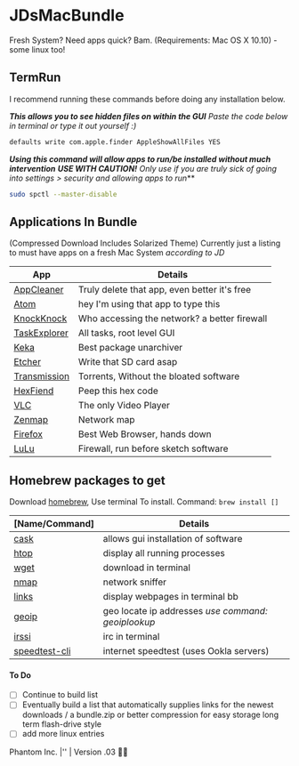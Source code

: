 # JDsMacBundle
Fresh System? Need apps quick? Bam.
(Requirements: Mac OS X 10.10) - some linux too!

## TermRun
I recommend running these commands before doing any installation below.

***This allows you to see hidden files on within the GUI***
*Paste the code below in terminal or type it out yourself :)*
```bash
defaults write com.apple.finder AppleShowAllFiles YES
```
***Using this command will allow apps to run/be installed without much intervention***
***USE WITH CAUTION!*** *Only use if you are truly sick of going into settings > security and allowing apps to run***
```bash
sudo spctl --master-disable
```

## Applications In Bundle
(Compressed Download Includes Solarized Theme)
Currently just a listing to must have apps on a fresh Mac System *according to JD*

 App | Details
 ---------------- | ----------------
| [AppCleaner](https://freemacsoft.net/appcleaner/) | Truly delete that app, even better it's free |
| [Atom](https://atom.io/) | hey I'm using that app to type this |
| [KnockKnock](https://objective-see.com/products/knockknock.html) | Who accessing the network? a better firewall |
| [TaskExplorer](https://objective-see.com/products/taskexplorer.html) | All tasks, root level GUI |
| [Keka](https://www.keka.io/en/) | Best package unarchiver |
| [Etcher](https://etcher.io/) | Write that SD card asap |
| [Transmission](https://transmissionbt.com/download/) | Torrents, Without the bloated software |
| [HexFiend](https://ridiculousfish.com/hexfiend/) | Peep this hex code |
| [VLC](https://www.videolan.org/vlc/) | The only Video Player |
| [Zenmap](https://nmap.org/download.html) | Network map |
| [Firefox](https://www.mozilla.org/en-US/firefox/new/) | Best Web Browser, hands down |
| [LuLu](https://objective-see.com/products/lulu.html) | Firewall, run before sketch software |

## Homebrew packages to get
Download [homebrew](https://brew.sh), Use terminal To install. Command: `brew install []`

[Name/Command] | Details
---------------- | ----------------
| [cask](https://formulae.brew.sh/formula/cask) | allows gui installation of software |
| [htop](https://formulae.brew.sh/formula/htop) | display all running processes |
| [wget](https://formulae.brew.sh/formula/wget) | download in terminal |
| [nmap](https://formulae.brew.sh/formula/nmap) | network sniffer |
| [links](https://formulae.brew.sh/formula/links) | display webpages in terminal bb |
| [geoip](https://formulae.brew.sh/formula/geoip) | geo locate ip addresses *use command: geoiplookup* |
| [irssi](https://formulae.brew.sh/formula/irssi) | irc in terminal |
| [speedtest-cli](https://formulae.brew.sh/formula/speedtest-cli) | internet speedtest (uses Ookla servers) |


#### To Do
- [ ] Continue to build list
- [ ] Eventually build a list that automatically supplies links for the newest downloads / a bundle.zip or better compression for easy storage long term flash-drive style
- [ ] add more linux entries

Phantom Inc. |'' |
Version .03 :man_astronaut:
